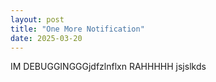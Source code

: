 ```yaml
---
layout: post
title: "One More Notification"
date: 2025-03-20
---
```


IM DEBUGGINGGGjdfzlnflxn
RAHHHHH
jsjslkds
